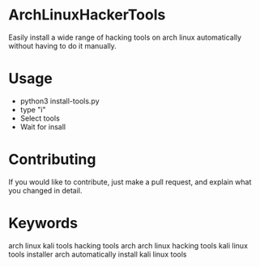 # ArchLinuxHackerTools
Easily install a wide range of hacking tools on arch linux automatically without having to do it manually.

# Usage

- python3 install-tools.py
- type "i"
- Select tools
- Wait for insall

# Contributing
If you would like to contribute, just make a pull request, and explain what you changed in detail.

# Keywords
arch linux kali tools
hacking tools arch
arch linux hacking tools
kali linux tools installer arch
automatically install kali linux tools

